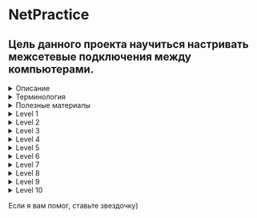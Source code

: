 # NetPractice

## Цель данного проекта научиться  настривать межсетевые подключения между компьютерами.

<details>
<summary>Описание</summary>
 
[subject](https://github.com/luta-wolf/NetPractice/blob/master/subject/en.subject.pdf)

Вам придется настроить небольшие сети. Для этого необходимо будет понять, как работает TCP/IP-адресация.
Вам нужно будет пройти 10 уровней (т.е. 10 упражнений) и включить их в свой Git репозиторий.

Сначала загрузите файл (`net_practice.tgz`), прикрепленный к странице проекта.
Затем извлеките файлы в любую нужную папку.
В этой папке запустите index.html файл.
Этот интерфейс должен открыться в вашем веб-браузере:

<img width="748" alt="image" src="https://user-images.githubusercontent.com/58044383/173697470-c82283ad-f385-4df5-a486-be94ff4ebccd.png">

 - Вы можете попрактиковаться, если введете свой логин в поле
 - Или вы можете попробовать версию "экзамен", если оставите поле пустым.

Для обучения доступно 10 уровней.Для каждого уровня появляется нефункционирующая сетевая диаграмма.
В верхней части окна вы увидите цель, которую нужно достичь: проблемы, которые нужно решить,
чтобы сеть работала нормально. Есть две кнопки, которые вы можете использовать:
• "Проверьте еще раз", чтобы убедиться, что ваша конфигурация была правильной или нет.
• "Получите мою конфигурацию", чтобы загрузить вашу конфигурацию для отправки в гит репозиторий.

<img width="900" alt="image" src="https://user-images.githubusercontent.com/58044383/173689800-cb9f0382-5a0f-4182-845e-2efae1483bfb.png">


  Когда вы успешно пройдете уровень, появится новая кнопка. Нажмите на нее чтобы перейти на следующий уровень.


<img width="822" alt="image" src="https://user-images.githubusercontent.com/58044383/173690126-a4fd5b1a-5fae-447f-a5fe-810bb175a29f.png">

В нижней части страницы вы увидите журналы. Они могут быть полезны, чтобы понять, почему ваша конфигурация неверна.

<img width="231" alt="image" src="https://user-images.githubusercontent.com/58044383/173690468-26686072-eefc-4e06-8525-f0e0b328686b.png">

Чтобы добиться успеха, измените незатененные поля до тех пор, пока конфигурация сети не будет правильной.
Чтобы выполнить это задание, настоятельно рекомендуется понять, как работает адресация в сети,
в которой есть такие устройства, как маршрутизаторы. Читайте о TCP /IP -адресации.

### Защита
- Во время защиты вам нужно будет пройти 3 случайных уровня, как указано на тренинг-платформа за 15 минут.
- Вам не разрешается использовать внешние инструменты во время оценки. (Использование простого калькулятора допустимо).
</details>

<details>
<summary>Терминология</summary>
 
### Таблица маршрутизации
 Синее окно - таблица маршрутизации - правила, по которым определяется лучший путь для передачи пакетов.
 Это электронная база данных в маршрутизаторе, которая представляет из себя некий набор правил. В ней содержится информация о сетевых маршрутах по которым определяется наилучший путь для передачи пакета данных. Она содержит в себе адрес и маску сети подключения, адрес шлюза (т. е. маршрутизатора сети, на который отправляются данные), метрику (расстояние) и интерфейс (имя и индентификатор устройства).
 <img width="962" alt="image" src="https://user-images.githubusercontent.com/58044383/174404596-36f3809d-a2ba-4c00-95bc-296f8914fba0.png">
 
 + `Слева` адрес и маска сети назначения (куда хотим отправить пакет).
 + `Справа` адрес шлюза (адрес роутера, куда направится пакет сразу).
 + В таблице маршрутизации `default` или `0.0.0.0/0` соответствуют всему

### Коммутатор (switch)
Это устройство для соединения нескольких устройств в одной сети. У всех устройств одинаковая маска.

### Роутер (маршрутизатор)
Это сетевой компьютер, который обрабатывает полученные данные по заданным правилам администратора и опираясь на таблицу маршрутизации определяет путь для пересылки данных.
 
 <img width="858" alt="image" src="https://user-images.githubusercontent.com/58044383/174405741-cc0b1ab9-a3a5-4dd6-b279-64419b1dcb23.png">
 
### Перед выполнением заданий помним:
+ Первый IP-адрес подсети - _адрес сети_
+ Последний IP-адрес подсети - _широковещательный_.
+ IP-адреса соседних сетей не должны перекрываться.
+ IP-адреса `10.0.0.0 - 10.255.255.255`, `172.16.0.0 - 172.31.255.255` и  `192.168.0.0 - 192.168.255.255` 
зарезервированы для частных адресов, не могут соединяться с интернетом.
+ IP-адреса `127.0.0.1-127.255.255.254` циклический IP, используется для установления соединения с самим собой.
+ У роутера для каждой подсети своя маска.

### Примеры
IP-адрес `200.200.200.200/24`
+  `200.200.200.`0 - адрес сети
+  200.200.200.`255` - широковещательный адрес
+  200.200.200.`200` - адрес компьютера
+  `/24` - маска подсети на 254 компьютера (256 - 2 = 254)
+ 200.200.200.1 - 200.200.200.254 - диапазон адресов
 
IP-адрес `196.32.12.254/30`
 + `196.32.12`.0   - адрес сети
 + 196.32.12.`255` - широковещательный адрес
 + 196.32.12.`254`  - адрес компьютера
 + `/30` - маска подсети на 2 компьютера (4 - 2 = 2)
 + 196.32.12.253 - 196.32.12.254 - диапазон адресов
</details>



<details>
<summary>Полезные материалы</summary>
 
+ Почитать подробнее можно [здесь](https://github.com/evgenkarlson/ALL_SCHOOL_42/blob/master/00_Projects__(%D0%9E%D1%81%D0%BD%D0%BE%D0%B2%D0%BD%D0%BE%D0%B5_%D0%9E%D0%B1%D1%83%D1%87%D0%B5%D0%BD%D0%B8%D0%B5)/00_Global_(begin_cadet)/02____netwhat/answers_to_netwhat.md).
+ Таблица соответствия [масок подсетей](https://www.gotoadm.ru/table-subnet-masks/).
+ IP [калькулятор](https://ip-calculator.ru/#!ip=192.168.114.253/30).
+ Лекция по [маршрутизации](https://www.youtube.com/watch?v=kZqqk1tixfk&ab_channel=AndreySozykin).
+ Лекция по [TCP/IP](https://www.youtube.com/watch?v=rLUzYeLdM0k&ab_channel=HillelITSchool).
+ Подробный курс лекций по [компьютерным сетям](https://www.youtube.com/watch?v=OLFA0soYGhw&list=PLtPJ9lKvJ4oiNMvYbOzCmWy6cRzYAh9B1&ab_channel=AndreySozykin).
 
P.S. При составлении материала пользовался работами [Sglossu](https://github.com/Sglossu/NetPractice), [divinepet](https://divinepet.github.io/NetPractice/) и [F@nzil](https://github.com/ifanzilka/NetPractice)
</details>

<details>
<summary>Level 1</summary>
<img width="978" alt="image" src="https://user-images.githubusercontent.com/58044383/174407429-69ecba41-db3a-429e-8724-84ee35ce3ee7.png">
 или
 <img width="1401" alt="image" src="https://user-images.githubusercontent.com/58044383/174454794-982d626d-7c8e-4739-ac11-8fe0bad20196.png">
</details>
<details>
<summary>Level 2</summary>
<img width="982" alt="image" src="https://user-images.githubusercontent.com/58044383/174407448-e31f8481-cfd9-4111-b25d-c552c1aff4c4.png">
 или
 <img width="1322" alt="image" src="https://user-images.githubusercontent.com/58044383/174454831-bc71131b-2c99-4496-996d-e2324111772b.png">
</details>
<details>
<summary>Level 3</summary>
<img width="982" alt="image" src="https://user-images.githubusercontent.com/58044383/174407487-af6354f0-a053-430d-8160-6ccfcadcf554.png">
 или
 <img width="1171" alt="image" src="https://user-images.githubusercontent.com/58044383/174454872-ce1a0d07-327a-4bf4-b700-d6180e007289.png">
</details>
<details>
<summary>Level 4</summary>
<img width="979" alt="image" src="https://user-images.githubusercontent.com/58044383/174407508-11d03209-1e58-43cf-87d5-ed7160eacb1c.png">
 или
 <img width="1247" alt="image" src="https://user-images.githubusercontent.com/58044383/174454889-483c1419-688d-48a3-b113-88e7bb2a89b4.png">
</details>
<details>
<summary>Level 5</summary>
<img width="982" alt="image" src="https://user-images.githubusercontent.com/58044383/174407545-f132674e-1499-4424-99d4-50ac18532e67.png">
 или
 <img width="1202" alt="image" src="https://user-images.githubusercontent.com/58044383/174454905-952df831-eb9a-47ba-b6db-a16bdadd3b70.png">
</details>
<details>
<summary>Level 6</summary>
<img width="978" alt="image" src="https://user-images.githubusercontent.com/58044383/174407570-1da7239d-5f23-48a5-b02a-ae5b28a96333.png">
 или
 <img width="1329" alt="image" src="https://user-images.githubusercontent.com/58044383/174454922-e4a535da-6da4-4aec-84e6-3a9bc7ef3b83.png">
</details>
<details>
<summary>Level 7</summary>
<img width="979" alt="image" src="https://user-images.githubusercontent.com/58044383/174407637-5337c20a-619e-4411-92f2-2f0497e31d69.png">
 или
 <img width="1330" alt="image" src="https://user-images.githubusercontent.com/58044383/174454963-2a5b637e-c00c-44d3-be13-e5d88307c8ff.png">
</details>
<details>
<summary>Level 8</summary>
<img width="981" alt="image" src="https://user-images.githubusercontent.com/58044383/174407713-07d0e666-fd2d-4a5b-8296-143c88487e00.png">
 или
 <img width="1331" alt="image" src="https://user-images.githubusercontent.com/58044383/174454978-476453a2-c3ef-45c1-8e42-768fe3316386.png">

</details>
<details>
<summary>Level 9</summary>
 Эту задачу можно решить тремя способами.
 Первый:
 
<img width="980" alt="image" src="https://user-images.githubusercontent.com/58044383/174407778-29e9091b-5bd0-430b-8aa2-135f768de78b.png">
Второй:
 <img width="1101" alt="image" src="https://user-images.githubusercontent.com/58044383/174408963-fc373b70-b5e7-4162-8eff-602166a300d1.png">
 
В поле `internet` изменили маску с `/0`на `/24` и указали обе сети `22.22.22.0 и 77.77.77.0`.
Третий:
 
 <img width="1100" alt="image" src="https://user-images.githubusercontent.com/58044383/174409181-ebfa4035-a01f-46b3-988b-a83324e9d624.png">
 
Раздаем интернет на сеть `77.77.77.0` с маской `/24` и с помощью маски разбиваем сеть на подсети. 
 + Общий диапазон `77.77.77.1 - 77.77.77.254`
 + Для компьютеров `ion` и `meson` с маской `255.255.255.128` (она же `/25`) устанавливаем диапазон `77.77.77.1 - 77.77.77.126` и из него выбираем любые три номера.
 + Оставшийся доступный диапазон `77.77.77.129 - 77.77.77.254`
 + Для роутеров `proton` и `boson` с маской `255.255.255.252` (она же `/30`) остается два IP-адреса `255.255.255.253` и `255.255.255.254`
 + Оставшийся доступный диапазон `77.77.77.129 - 77.77.77.250`
 + Для компьютера `cation` выбираем маску `255.255.255.192` (она же `/26`) и выбираем из диапазона `77.77.77.129 - 77.77.77.191` любые два номера.
 
 или
 
 <img width="1161" alt="image" src="https://user-images.githubusercontent.com/58044383/174454990-d4f47af6-344e-4e9c-93e0-8d9be9afa920.png">
</details>
<details>
<summary>Level 10</summary>
<img width="982" alt="image" src="https://user-images.githubusercontent.com/58044383/174407805-e7680d91-57c6-45b1-8335-f10fd540801d.png">
 или
 <img width="1276" alt="image" src="https://user-images.githubusercontent.com/58044383/174455007-25f76134-d501-4331-8628-bb9da5078696.png">

</details>


Если я вам помог, ставьте звездочку)

